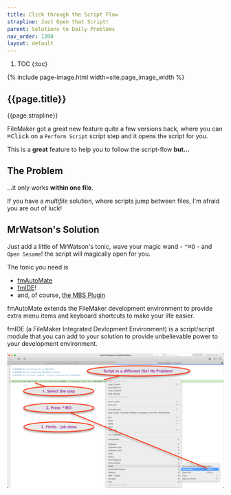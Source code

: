 ```yaml
---
title: Click through the Script Flow
strapline: Just Open that Script!
parent: Solutions to Daily Problems
nav_order: 1200
layout: default
---
```

1. TOC
{:toc}

{% include page-image.html width=site.page_image_width %}

## {{page.title}}

{{page.strapline}}

FileMaker got a great new feature quite a few versions back, where you can <kbd>⌘</kbd><kbd>Click</kbd> on a `Perform Script` script step and it opens the script for you.

This is a **great** feature to help you to follow the script-flow **but…**

## The Problem

…it only works **within one file**.

If you have a *multifile* solution, where scripts jump between files, I'm afraid you are out of luck!

## MrWatson's Solution

Just add a little of MrWatson's tonic, wave your magic wand - <kbd>⌃⌘O</kbd> - and `Open Sesame`! the script will magically open for you.

The tonic you need is

- [fmAutoMate](./fmautomate.html) 
- [fmIDE](./fmide.html)!
- and, of course, [the MBS Plugin](./the-mbs-plugin.html)

fmAutoMate extends the FileMaker development environment to provide extra menu items and keyboard shortcuts to make your life easier.

fmIDE (a FileMaker Integrated Devlopment Environment) is a script/script module that you can add to your solution to provide unbelievable power to your development environment.


![Open Sesame](/assets/images/open-sesame.png)
